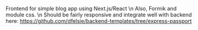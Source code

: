 Frontend for simple blog app using Next.js/React \n
Also, Formik and module css. \n
Should be fairly responsive and integrate well with backend here: https://github.com/dfelsie/backend-templates/tree/express-passport
